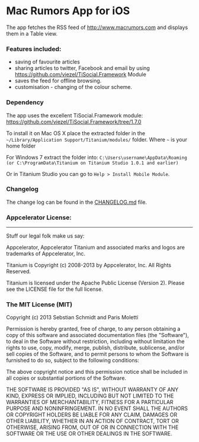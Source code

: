 # Mac Rumors App for iOS

The app fetches the RSS feed of http://www.macrumors.com and displays them in a Table view.

### Features included:

* saving of favourite articles
* sharing articles to twitter, Facebook and email by using https://github.com/viezel/TiSocial.Framework Module
* saves the feed for offline browsing.
* customisation - changing of the colour scheme.

### Dependency

The app uses the excellent TiSocial.Framework module: https://github.com/viezel/TiSocial.Framework/tree/1.7.0

To install it on Mac OS X place the extracted folder in the `~/Library/Application Support/Titanium/modules/` folder. Where `~` is your home folder

For Windows 7 extract the folder into: `C:\Users\username\AppData\Roaming (or C:\ProgramData\Titanium on Titanium Studio 1.0.1 and earlier)` 

Or in Titanium Studio you can go to `Help > Install Mobile Module`.

### Changelog
The change log can be found in the [CHANGELOG.md](../blob/master/CHANGELOG.md) file.


### Appcelerator License:
----------------------------------
Stuff our legal folk make us say:

Appcelerator, Appcelerator Titanium and associated marks and logos are
trademarks of Appcelerator, Inc.

Titanium is Copyright (c) 2008-2013 by Appcelerator, Inc. All Rights Reserved.

Titanium is licensed under the Apache Public License (Version 2). Please
see the LICENSE file for the full license.


### The MIT License (MIT)

Copyright (c) 2013 Sebstian Schmidt and Paris Moletti

Permission is hereby granted, free of charge, to any person obtaining a copy of this software and associated documentation files (the "Software"), to deal in the Software without restriction, including without limitation the rights to use, copy, modify, merge, publish, distribute, sublicense, and/or sell copies of the Software, and to permit persons to whom the Software is furnished to do so, subject to the following conditions:

The above copyright notice and this permission notice shall be included in all copies or substantial portions of the Software.

THE SOFTWARE IS PROVIDED "AS IS", WITHOUT WARRANTY OF ANY KIND, EXPRESS OR IMPLIED, INCLUDING BUT NOT LIMITED TO THE WARRANTIES OF MERCHANTABILITY, FITNESS FOR A PARTICULAR PURPOSE AND NONINFRINGEMENT. IN NO EVENT SHALL THE AUTHORS OR COPYRIGHT HOLDERS BE LIABLE FOR ANY CLAIM, DAMAGES OR OTHER LIABILITY, WHETHER IN AN ACTION OF CONTRACT, TORT OR OTHERWISE, ARISING FROM, OUT OF OR IN CONNECTION WITH THE SOFTWARE OR THE USE OR OTHER DEALINGS IN THE SOFTWARE.

